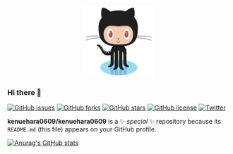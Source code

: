 
<p align="center">
<a href="https://github.com/kenuehara0609/">
    <img src="Octocat.jpg" alt="Logo" width="160" height="160">
  </a>
</p>


### Hi there 👋

[![GitHub issues](https://img.shields.io/github/issues/kenuehara0609/kenuehara0609)](https://github.com/kenuehara0609/kenuehara0609/issues)
[![GitHub forks](https://img.shields.io/github/forks/kenuehara0609/kenuehara0609)](https://github.com/kenuehara0609/kenuehara0609/network)
[![GitHub stars](https://img.shields.io/github/stars/kenuehara0609/kenuehara0609)](https://github.com/kenuehara0609/kenuehara0609/stargazers)
[![GitHub license](https://img.shields.io/github/license/kenuehara0609/kenuehara0609)](https://github.com/kenuehara0609/kenuehara0609)
[![Twitter](https://img.shields.io/twitter/url?style=social&url=https%3A%2F%2Fshields.io%2F)](https://twitter.com/intent/tweet?text=Wow:&url=https%3A%2F%2Fgithub.com%2Fkenuehara0609%2Fkenuehara0609%2F)


**kenuehara0609/kenuehara0609** is a ✨ _special_ ✨ repository because its `README.md` (this file) appears on your GitHub profile.

[![Anurag's GitHub stats](https://github-readme-stats.vercel.app/api?username=kenuehara0609)](https://github.com/anuraghazra/github-readme-stats)


